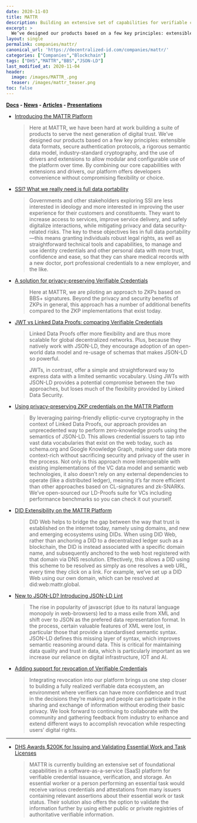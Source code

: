 ```yaml
---
date: 2020-11-03
title: MATTR
description: Building an extensive set of capabilities for verifiable credential issuance, verification, and storage.  
excerpt: >
  We’ve designed our products based on a few key principles: extensible data formats, secure authentication protocols, a rigorous semantic data model, industry-standard cryptography, and the use of drivers and extensions to allow modular and configurable use of the platform over time.
layout: single
permalink: companies/mattr/
canonical_url: 'https://decentralized-id.com/companies/mattr/'
categories: ["Companies","Blockchain"]
tags: ["DHS","MATTR","BBS","JSON-LD"]
last_modified_at: 2020-11-04
header:
  image: /images/MATTR_.png
  teaser: /images/mattr_teaser.png
toc: false
---
```


**[Docs](https://learn.mattr.global/) - [News](https://mattr.global/resources/news/) - [Articles](https://mattr.global/resources/articles/) - [Presentations](https://mattr.global/resources/presentations/)**

- [Introducing the MATTR Platform](https://mattr.global/introducing-the-mattr-platform/)
  > Here at MATTR, we have been hard at work building a suite of products to serve the next generation of digital trust. We’ve designed our products based on a few key principles: extensible data formats, secure authentication protocols, a rigorous semantic data model, industry-standard cryptography, and the use of drivers and extensions to allow modular and configurable use of the platform over time. By combining our core capabilities with extensions and drivers, our platform offers developers convenience without compromising flexibility or choice.
- [SSI? What we really need is full data portability](https://mattr.global/ssi-what-we-really-need-is-full-data-portability/)
  > Governments and other stakeholders exploring SSI are less interested in ideology and more interested in improving the user experience for their customers and constituents. They want to increase access to services, improve service delivery, and safely digitalize interactions, while mitigating privacy and data security-related risks. The key to these objectives lies in full data portability—this means granting individuals robust legal rights, as well as straightforward technical tools and capabilities, to manage and use identity credentials and other personal data with more trust, confidence and ease, so that they can share medical records with a new doctor, port professional credentials to a new employer, and the like.
- [A solution for privacy-preserving Verifiable Credentials](https://mattr.global/a-solution-for-privacy-preserving-verifiable-credentials/)
  > Here at MATTR, we are piloting an approach to ZKPs based on BBS+ signatures. Beyond the privacy and security benefits of ZKPs in general, this approach has a number of additional benefits compared to the ZKP implementations that exist today.
- [JWT vs Linked Data Proofs: comparing Verifiable Credentials](https://mattr.global/jwt-vs-linked-data-proofs-comparing-verifiable-credentials/)
  > Linked Data Proofs offer more flexibility and are thus more scalable for global decentralized networks. Plus, because they natively work with JSON-LD, they encourage adoption of an open-world data model and re-usage of schemas that makes JSON-LD so powerful.
  > 
  > JWTs, in contrast, offer a simple and straightforward way to express data with a limited semantic vocabulary. Using JWTs with JSON-LD provides a potential compromise between the two approaches, but loses much of the flexibility provided by Linked Data Security.
- [Using privacy-preserving ZKP credentials on the MATTR Platform](https://mattr.global/using-privacy-preserving-zkp-credentials-on-the-mattr-platform/)
  > By leveraging pairing-friendly elliptic-curve cryptography in the context of Linked Data Proofs, our approach provides an unprecedented way to perform zero-knowledge proofs using the semantics of JSON-LD. This allows credential issuers to tap into vast data vocabularies that exist on the web today, such as schema.org and Google Knowledge Graph, making user data more context-rich without sacrificing security and privacy of the user in the process. Not only is this approach more interoperable with existing implementations of the VC data model and semantic web technologies, it also doesn’t rely on any external dependencies to operate (like a distributed ledger), meaning it’s far more efficient than other approaches based on CL-signatures and zk-SNARKs. We’ve open-sourced our LD-Proofs suite for VCs including performance benchmarks so you can check it out yourself.
- [DID Extensibility on the MATTR Platform](https://mattr.global/did-extensibility-on-the-mattr-platform/)
  > DID Web helps to bridge the gap between the way that trust is established on the internet today, namely using domains, and new and emerging ecosystems using DIDs. When using DID Web, rather than anchoring a DID to a decentralized ledger such as a blockchain, the DID is instead associated with a specific domain name, and subsequently anchored to the web host registered with that domain via DNS resolution. Effectively, this allows a DID using this scheme to be resolved as simply as one resolves a web URL, every time they click on a link. For example, we’ve set up a DID Web using our own domain, which can be resolved at did:web:mattr.global.
- [New to JSON-LD? Introducing JSON-LD Lint](https://mattr.global/new-to-json-ld-introducing-json-ld-lint/)
  > The rise in popularity of javascript (due to its natural language monopoly in web-browsers) led to a mass exile from XML and shift over to JSON as the prefered data representation format. In the process, certain valuable features of XML were lost, in particular those that provide a standardised semantic syntax. JSON-LD defines this missing layer of syntax, which improves semantic reasoning around data. This is critical for maintaining data quality and trust in data, which is particularly important as we increase our reliance on digital infrastructure, IOT and AI. 
- [Adding support for revocation of Verifiable Credentials](https://mattr.global/adding-support-for-revocation-of-verifiable-credentials/)
  > Integrating revocation into our platform brings us one step closer to building a fully realized verifiable data ecosystem, an environment where verifiers can have more confidence and trust in the decisions they’re making and people can participate in the sharing and exchange of information without eroding their basic privacy. We look forward to continuing to collaborate with the community and gathering feedback from industry to enhance and extend different ways to accomplish revocation while respecting users’ digital rights.

---

* [DHS Awards $200K for Issuing and Validating Essential Work and Task Licenses](https://www.dhs.gov/science-and-technology/news/2020/10/09/news-release-dhs-awards-200k-issuing-and-validating-essential-work-and-task-licenses)
  > MATTR is currently building an extensive set of foundational capabilities in a software-as-a-service (SaaS) platform for verifiable credential issuance, verification, and storage. An essential worker or a person performing an essential task would receive various credentials and attestations from many issuers containing relevant assertions about their essential work or task status. Their solution also offers the option to validate the information further by using either public or private registries of authoritative verifiable information.

